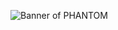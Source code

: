 ![Banner of PHANTOM](https://github.com/user-attachments/assets/c373cc36-7412-4af9-8f5f-d82b766af842)

